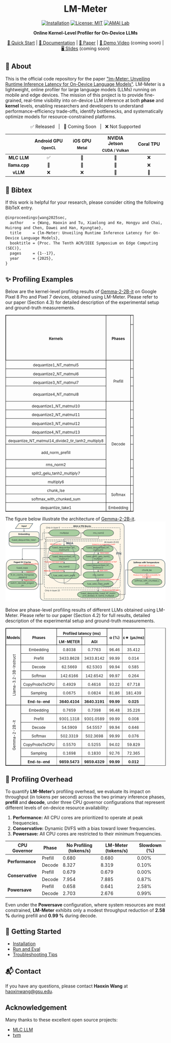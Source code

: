 <div align="center">

# LM-Meter  
[![Installation](https://img.shields.io/badge/docs-latest-green)](https://github.com/amai-gsu/lm-Meter-Private-Experiment/tree/main/docs)
[![License: MIT](https://img.shields.io/badge/License-MIT-yellow.svg)](./LICENSE)
[![AMAI Lab](https://img.shields.io/badge/AMAI%20Lab-GSU-blue)](https://www.amai-gsu.us/)

**Online Kernel-Level Profiler for On-Device LLMs**

[🚀 Quick Start](docs/install.md) | [📘 Documentation](docs/) | [📑 Paper](https://www.amai-gsu.us/wp-content/uploads/2025/lm-meter.pdf) | [🎥 Demo Video](#) (coming soon) | [🖥️ Slides](#) (coming soon)

</div>

## 📌 About
This is the official code repository for the paper ["lm-Meter: Unveiling Runtime Inference Latency for On-Device Language Models"](https://www.amai-gsu.us/wp-content/uploads/2025/lm-meter.pdf).
LM-Meter is a lightweight, online profiler for large language models (LLMs) running on mobile and edge devices. The mission of this project is to provide fine-grained, real-time visibility into on-device LLM inference at both **phase** and **kernel** levels, enabling researchers and developers to understand performance-efficiency trade-offs, identify bottlenecks, and systematically optimize models for resource-constrained platforms.

<div align="center">
<p align="center">
  ✅ Released &nbsp;&nbsp;|&nbsp;&nbsp; 🚧 Coming Soon &nbsp;&nbsp;|&nbsp;&nbsp; ❌ Not Supported
</p>
<table style="width:100%; text-align:center;">
  <thead>
    <tr>
      <th style="width:15%"></th>
      <th style="width:20%">Android GPU<br/><sub>OpenCL</sub></th>
      <th style="width:20%">iOS GPU<br/><sub>Metal</sub></th>
      <th style="width:20%">NVIDIA Jetson<br/><sub>CUDA / Vulkan</sub></th>
      <th style="width:20%">Coral TPU<br/></th>
    </tr>
  </thead>
  <tbody>
    <tr>
      <td><b>MLC LLM</b></td>
      <td align="center">✅</td>
      <td align="center">🚧</td>
      <td align="center">🚧</td>
      <td align="center">❌</td>
    </tr>
    <tr>
      <td><b>llama.cpp</b></td>
      <td align="center">🚧</td>
      <td align="center">🚧</td>
      <td align="center">🚧</td>
      <td align="center">❌</td>
    </tr>
    <tr>
      <td><b>vLLM</b></td>
      <td align="center">❌</td>
      <td align="center">❌</td>
      <td align="center">🚧</td>
      <td align="center">🚧</td>
    </tr>
  </tbody>
</table>
</div>

## 🔖 Bibtex
If this work is helpful for your research, please consider citing the following BibTeX entry.

```
@inproceedings{wang2025sec,
  author    = {Wang, Haoxin and Tu, Xiaolong and Ke, Hongyu and Chai, Huirong and Chen, Dawei and Han, Kyungtae},
  title     = {lm-Meter: Unveiling Runtime Inference Latency for On-Device Language Models},
  booktitle = {Proc. The Tenth ACM/IEEE Symposium on Edge Computing (SEC)},
  pages     = {1--17},
  year      = {2025},
}
```
## ✨ Profiling Examples
Below are the kernel-level profiling results of [Gemma-2-2B-it](https://huggingface.co/google/gemma-2-2b-it) on Google Pixel 8 Pro and Pixel 7 devices, obtained using LM-Meter. Please refer to our paper (Section 4.3) for detailed description of the experimental setup and ground-truth measurements.
<table border="1" cellspacing="0" cellpadding="2" style="border-collapse: collapse; width: 80%; text-align: center;">
  <thead>
    <tr>
      <th rowspan="2" style="border: 1px solid #000;"><sub>Kernels</sub></th>
      <th rowspan="2" style="border: 1px solid #000;"><sub>Phases</sub></th>
      <th colspan="4" style="border: 1px solid #000;"><sub>Google Pixel 8 Pro</sub></th>
      <th colspan="2" style="border: 1px solid #000;"><sub>Google Pixel 7</sub></th>
    </tr>
    <tr>
      <th style="border: 1px solid #000;"><sub>Profiled latency (ms)<br>LM-Meter</sub></th>
      <th style="border: 1px solid #000;"><sub>Profiled latency (ms)<br>GT</sub></th>
      <th style="border: 1px solid #000;"><sub>α (%)</sub></th>
      <th style="border: 1px solid #000;"><sub>ε★ (μs/ms)</sub></th>
      <th style="border: 1px solid #000;"><sub>α (%)</sub></th>
      <th style="border: 1px solid #000;"><sub>ε★ (μs/ms)</sub></th>
    </tr>
  </thead>

  <tbody>
    <!-- Prefill -->
    <tr><td><sub>dequantize1_NT_matmul5</sub></td><td rowspan="4" style="border: 1px solid #000;"><sub>Prefill</sub></td><td><sub>81.1899</sub></td><td><sub>82.1329</sub></td><td><sub>98.85</sub></td><td><sub>11.481</sub></td><td><sub>98.88</sub></td><td><sub>11.212</sub></td></tr>
    <tr><td><sub>dequantize2_NT_matmul6</sub></td><td><sub>31.3407</sub></td><td><sub>31.7568</sub></td><td><sub>98.69</sub></td><td><sub>13.103</sub></td><td><sub>95.18</sub></td><td><sub>48.209</sub></td></tr>
    <tr><td><sub>dequantize3_NT_matmul7</sub></td><td><sub>330.3757</sub></td><td><sub>332.7218</sub></td><td><sub>99.29</sub></td><td><sub>7.051</sub></td><td><sub>98.87</sub></td><td><sub>11.328</sub></td></tr>
    <tr><td><sub>dequantize4_NT_matmul8</sub></td><td><sub>367.5603</sub></td><td><sub>367.0284</sub></td><td><b><sub>99.86 (highest)</sub></b></td><td><sub>1.449</sub></td><td><sub>99.11</sub></td><td><sub>8.896</sub></td></tr>
    <!-- Decode -->
    <tr><td><sub>dequantize1_NT_matmul10</sub></td><td rowspan="9" style="border: 1px solid #000;"><sub>Decode</sub></td><td><sub>0.3643</sub></td><td><sub>0.3737</sub></td><td><sub>97.46</sub></td><td><sub>25.391</sub></td><td><sub>97.19</sub></td><td><sub>28.145</sub></td></tr>
    <tr><td><sub>dequantize2_NT_matmul11</sub></td><td><sub>0.2062</sub></td><td><sub>0.2006</sub></td><td><sub>97.23</sub></td><td><sub>27.706</sub></td><td><sub>98.14</sub></td><td><sub>18.587</sub></td></tr>
    <tr><td><sub>dequantize3_NT_matmul12</sub></td><td><sub>1.3813</sub></td><td><sub>1.3601</sub></td><td><sub>98.44</sub></td><td><sub>15.587</sub></td><td><sub>98.17</sub></td><td><sub>18.267</sub></td></tr>
    <tr><td><sub>dequantize4_NT_matmul13</sub></td><td><sub>0.6862</sub></td><td><sub>0.6586</sub></td><td><sub>95.81</sub></td><td><sub>41.921</sub></td><td><sub>97.50</sub></td><td><sub>25.044</sub></td></tr>
    <tr><td><sub>dequantize_NT_matmul14_divide2_tir_tanh2_multiply8</sub></td><td><sub>18.4379</sub></td><td><sub>18.3619</sub></td><td><sub>99.59</sub></td><td><sub>4.147</sub></td><td><sub>98.13</sub></td><td><sub>18.705</sub></td></tr>
    <tr><td><sub>add_norm_prefill</sub></td><td><sub>0.1149</sub></td><td><sub>0.1059</sub></td><td><b><sub>91.51 (lowest)</sub></b></td><td><sub>84.891</sub></td><td><sub>93.29</sub></td><td><sub>67.080</sub></td></tr>
    <tr><td><sub>rms_norm2</sub></td><td><sub>0.1037</sub></td><td><sub>0.1092</sub></td><td><sub>94.93</sub></td><td><sub>50.641</sub></td><td><sub>92.65</sub></td><td><sub>73.531</sub></td></tr>
    <tr><td><sub>split2_gelu_tanh2_multiply7</sub></td><td><sub>0.0952</sub></td><td><sub>0.0939</sub></td><td><sub>98.62</sub></td><td><sub>13.727</sub></td><td><sub>93.75</sub></td><td><sub>62.517</sub></td></tr>
    <tr><td><sub>multiply6</sub></td><td><sub>0.1061</sub></td><td><sub>0.1005</sub></td><td><sub>94.35</sub></td><td><sub>56.546</sub></td><td><b><sub>90.31</sub></b></td><td><sub>96.934</sub></td></tr>
    <!-- Softmax -->
    <tr><td><sub>chunk_lse</sub></td><td rowspan="2" style="border: 1px solid #000;"><sub>Softmax</sub></td><td><sub>0.2718</sub></td><td><sub>0.2839</sub></td><td><sub>95.53</sub></td><td><sub>44.735</sub></td><td><sub>99.39</sub></td><td><sub>6.026</sub></td></tr>
    <tr><td><sub>softmax_with_chunked_sum</sub></td><td><sub>0.2376</sub></td><td><sub>0.2392</sub></td><td><sub>99.33</sub></td><td><sub>6.689</sub></td><td><b><sub>99.40</sub></b></td><td><sub>5.992</sub></td></tr>
    <!-- Embedding -->
    <tr><td><sub>dequantize_take1</sub></td><td style="border: 1px solid #000;"><sub>Embedding</sub></td><td><sub>0.1034</sub></td><td><sub>0.1097</sub></td><td><sub>94.26</sub></td><td><sub>57.429</sub></td><td><sub>95.73</sub></td><td><sub>42.676</sub></td></tr>
  </tbody>
</table>

The figure below illustrate the architecture of [Gemma-2-2B-it](https://huggingface.co/google/gemma-2-2b-it).
<img src="docs/assets/Gemma2.png" alt="Gemma2 model architecture"/>

Below are phase-level profiling results of different LLMs obtained using LM-Meter. Please refer to our paper (Section 4.2) for full results, detailed description of the experimental setup and ground-truth measurements.

<table border="1" cellspacing="0" cellpadding="2" style="border-collapse: collapse; width:100%; text-align:center;">
  <thead>
    <tr>
      <th rowspan="2" style="border: 1px solid #000; padding: 2px;"><sub>Models</sub></th>
      <th rowspan="2" style="border: 1px solid #000; padding: 2px;"><sub>Phases</sub></th>
      <th colspan="2" style="border: 1px solid #000; padding: 2px;"><sub>Profiled latency (ms)</sub></th>
      <th rowspan="2" style="border: 1px solid #000; padding: 2px;"><sub>α (%)</sub></th>
      <th rowspan="2" style="border: 1px solid #000; padding: 2px;"><sub>ε★ (μs/ms)</sub></th>
    </tr>
    <tr>
      <th style="border: 1px solid #000; padding: 2px;"><sub>LM-METER</sub></th>
      <th style="border: 1px solid #000; padding: 2px;"><sub>AGI</sub></th>
    </tr>
  </thead>

  <tbody>
    <!-- Llama -->
    <tr>
      <td rowspan="7" style="border: 1px solid #000; padding: 2px; writing-mode: vertical-rl; transform: rotate(180deg);"><sub>Llama-3.2-3B-Instruct</sub></td>
      <td><sub>Embedding</sub></td><td><sub>0.8038</sub></td><td><sub>0.7763</sub></td><td><sub>96.46</sub></td><td><sub>35.412</sub></td>
    </tr>
    <tr><td><sub>Prefill</sub></td><td><sub>3433.8628</sub></td><td><sub>3433.8142</sub></td><td><sub>99.99</sub></td><td><sub>0.014</sub></td></tr>
    <tr><td><sub>Decode</sub></td><td><sub>62.5669</sub></td><td><sub>62.5303</sub></td><td><sub>99.94</sub></td><td><sub>0.585</sub></td></tr>
    <tr><td><sub>Softmax</sub></td><td><sub>142.6166</sub></td><td><sub>142.6542</sub></td><td><sub>99.97</sub></td><td><sub>0.264</sub></td></tr>
    <tr><td><sub>CopyProbsToCPU</sub></td><td><sub>0.4929</sub></td><td><sub>0.4616</sub></td><td><sub>93.22</sub></td><td><sub>67.718</sub></td></tr>
    <tr><td><sub>Sampling</sub></td><td><sub>0.0675</sub></td><td><sub>0.0824</sub></td><td><sub>81.86</sub></td><td><sub>181.439</sub></td></tr>
    <tr><td><b><sub>End-to-end</sub></b></td><td><b><sub>3640.4104</sub></b></td><td><b><sub>3640.3191</sub></b></td><td><b><sub>99.99</sub></b></td><td><b><sub>0.025</sub></b></td></tr>
    <!-- Gemma -->
    <tr>
      <td rowspan="7" style="border: 1px solid #000; padding: 2px; writing-mode: vertical-rl; transform: rotate(180deg);"><sub>Gemma-2-2B-it</sub></td>
      <td><sub>Embedding</sub></td><td><sub>0.7659</sub></td><td><sub>0.7398</sub></td><td><sub>96.48</sub></td><td><sub>35.226</sub></td>
    </tr>
    <tr><td><sub>Prefill</sub></td><td><sub>9301.1318</sub></td><td><sub>9301.0589</sub></td><td><sub>99.99</sub></td><td><sub>0.008</sub></td></tr>
    <tr><td><sub>Decode</sub></td><td><sub>54.5909</sub></td><td><sub>54.5557</sub></td><td><sub>99.94</sub></td><td><sub>0.646</sub></td></tr>
    <tr><td><sub>Softmax</sub></td><td><sub>502.3319</sub></td><td><sub>502.3698</sub></td><td><sub>99.99</sub></td><td><sub>0.076</sub></td></tr>
    <tr><td><sub>CopyProbsToCPU</sub></td><td><sub>0.5570</sub></td><td><sub>0.5255</sub></td><td><sub>94.02</sub></td><td><sub>59.829</sub></td></tr>
    <tr><td><sub>Sampling</sub></td><td><sub>0.1698</sub></td><td><sub>0.1830</sub></td><td><sub>92.76</sub></td><td><sub>72.365</sub></td></tr>
    <tr><td><b><sub>End-to-end</sub></b></td><td><b><sub>9859.5473</sub></b></td><td><b><sub>9859.4329</sub></b></td><td><b><sub>99.99</sub></b></td><td><b><sub>0.012</sub></b></td></tr>
  </tbody>
</table>

## 🧩 Profiling Overhead

To quantify **LM-Meter**’s profiling overhead, we evaluate its impact on throughput (in tokens per second) across the two primary inference phases, **prefill** and **decode**, under three CPU governor configurations that represent different levels of on-device resource availability:  
1. **Performance:** All CPU cores are prioritized to operate at peak frequencies.  
2. **Conservative:** Dynamic DVFS with a bias toward lower frequencies.  
3. **Powersave:** All CPU cores are restricted to their minimum frequencies.  

<table>
  <thead>
    <tr>
      <th>CPU Governor</th>
      <th>Phase</th>
      <th>No Profiling (tokens/s)</th>
      <th>LM-Meter (tokens/s)</th>
      <th>Slowdown (%)</th>
    </tr>
  </thead>
  <tbody>
    <tr>
      <td rowspan="2"><b>Performance</b></td>
      <td>Prefill</td>
      <td>0.680</td>
      <td>0.680</td>
      <td>0.00%</td>
    </tr>
    <tr>
      <td>Decode</td>
      <td>8.327</td>
      <td>8.319</td>
      <td>0.10%</td>
    </tr>
    <tr>
      <td rowspan="2"><b>Conservative</b></td>
      <td>Prefill</td>
      <td>0.679</td>
      <td>0.679</td>
      <td>0.00%</td>
    </tr>
    <tr>
      <td>Decode</td>
      <td>7.954</td>
      <td>7.885</td>
      <td>0.87%</td>
    </tr>
    <tr>
      <td rowspan="2"><b>Powersave</b></td>
      <td>Prefill</td>
      <td>0.658</td>
      <td>0.641</td>
      <td>2.58%</td>
    </tr>
    <tr>
      <td>Decode</td>
      <td>2.703</td>
      <td>2.676</td>
      <td>0.99%</td>
    </tr>
  </tbody>
</table>

Even under the **Powersave** configuration, where system resources are most constrained, **LM-Meter** exhibits only a modest throughput reduction of **2.58 %** during prefill and **0.99 %** during decode. 

## 🚀 Getting Started
- [Installation](docs/install.md) 
- [Run and Eval](docs/eval.md)
- [Troubleshooting Tips](docs/common-errors.md)

## 📬 Contact

If you have any questions, please contact **Haoxin Wang** at [haoxinwang@gsu.edu](mailto:haoxinwang@gsu.edu).

## Acknowledgement

Many thanks to these excellent open source projects:
- [MLC LLM](https://llm.mlc.ai/) 
- [tvm](https://github.com/apache/tvm)